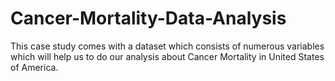 # Cancer-Mortality-Data-Analysis
This case study comes with a dataset which consists of numerous variables which will help us to do our analysis about Cancer Mortality in United States of America. 
